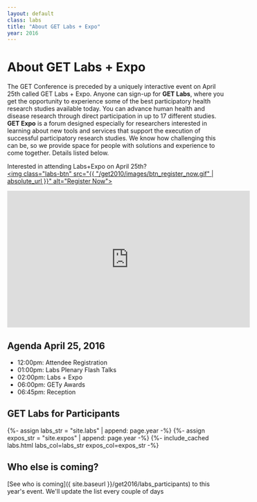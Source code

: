 ```yaml
---
layout: default
class: labs
title: "About GET Labs + Expo"
year: 2016
---
```



# About GET Labs + Expo

The GET Conference is preceded by a uniquely interactive event on April 25th called GET Labs + Expo.  Anyone can sign-up for <strong>GET Labs</strong>, where you get the opportunity to experience some of the best participatory health research studies available today. You can advance human health and disease research through direct participation in up to 17 different studies. <strong>GET Expo</strong> is a forum designed especially for researchers interested in learning about new tools and services that support the execution of successful participatory research studies. We know how challenging this can be, so we provide space for people with solutions and experience to come together. Details listed below.

Interested in attending Labs+Expo on April 25th?<br>
<a href="https://www.eventbrite.com/e/get-labs-tickets-21118572218"><img class="labs-btn" src="{{ "/get2010/images/btn_register_now.gif" | absolute_url }}" alt="Register Now"></a>

<div class="video-responsive"><iframe width="560" height="315" src="https://www.youtube.com/embed/PvGVMg1wjoU" frameborder="0" allow="accelerometer; autoplay; encrypted-media; gyroscope; picture-in-picture" allowfullscreen></iframe></div>

<div class="labs-agenda">
<h2>Agenda April 25, 2016</h2>
  <ul class="labs-agenda-list">
    <li><time>12:00pm:</time> Attendee Registration</li>
    <li><time>01:00pm:</time> Labs Plenary Flash Talks</li>
    <li><time>02:00pm:</time> Labs + Expo</li>
    <li><time>06:00pm:</time> GETy Awards</li>
    <li><time>06:45pm:</time> Reception</li>
  </ul>
</div>


<h2 id="labs">GET Labs for Participants</h2>

{%- assign labs_str = "site.labs" | append: page.year -%}
{%- assign expos_str = "site.expos" | append: page.year -%}
{%- include_cached labs.html labs_col=labs_str expos_col=expos_str -%}

<h2 class="margin-top-tall">Who else is coming?</h2>


[See who is coming]({ site.baseurl }}/get2016/labs_participants) to this year's event. We'll update the list every couple of days
